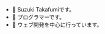 - 👋 Suzuki Takafumiです。
- 👀 プログラマーです。
- 🌱 ウェブ開発を中心に行っています。

<!---
suzukitakafumifcc/suzukitakafumifcc is a ✨ special ✨ repository because its `README.md` (this file) appears on your GitHub profile.
You can click the Preview link to take a look at your changes.
--->

